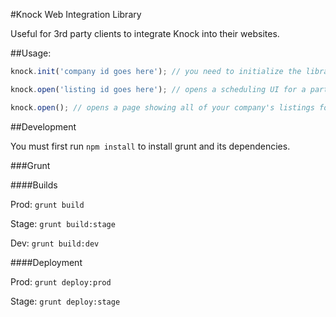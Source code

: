 #Knock Web Integration Library

Useful for 3rd party clients to integrate Knock into their websites.

##Usage:

```javascript
knock.init('company id goes here'); // you need to initialize the library with your company id to start

knock.open('listing id goes here'); // opens a scheduling UI for a particular listing

knock.open(); // opens a page showing all of your company's listings for selection
```

##Development

You must first run `npm install` to install grunt and its dependencies.

###Grunt

####Builds

Prod: `grunt build`

Stage: `grunt build:stage`

Dev: `grunt build:dev`

####Deployment

Prod: `grunt deploy:prod`

Stage: `grunt deploy:stage`
